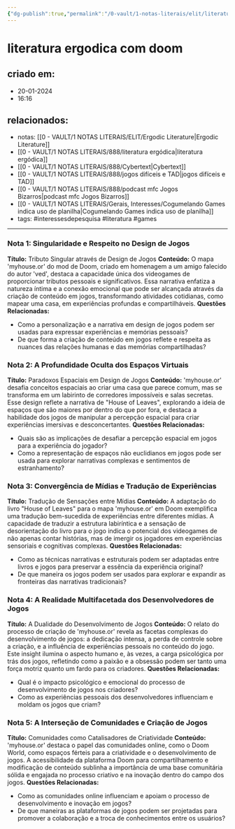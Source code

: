```yaml
---
{"dg-publish":true,"permalink":"/0-vault/1-notas-literais/elit/literatura-ergodica-com-doom/","tags":["interessesdepesquisa","literatura","games"],"dgHomeLink":true,"dgShowLocalGraph":true,"dgShowFileTree":true,"dgEnableSearch":true,"noteIcon":""}
---
```


# literatura ergodica com doom

## criado em: 
- 20-01-2024
- 16:16
## relacionados:
- notas: [[0 - VAULT/1 NOTAS LITERAIS/ELIT/Ergodic Literature\|Ergodic Literature]]
- [[0 - VAULT/1 NOTAS LITERAIS/888/literatura ergódica\|literatura ergódica]]
- [[0 - VAULT/1 NOTAS LITERAIS/888/Cybertext\|Cybertext]]
- [[0 - VAULT/1 NOTAS LITERAIS/888/jogos difíceis e TAD\|jogos difíceis e TAD]]
- [[0 - VAULT/1 NOTAS LITERAIS/888/podcast mfc Jogos Bizarros\|podcast mfc Jogos Bizarros]]
- [[0 - VAULT/1 NOTAS LITERAIS/Gerais, Interesses/Cogumelando Games indica uso de planilha\|Cogumelando Games indica uso de planilha]]
- tags: #interessesdepesquisa #literatura #games 
---

### Nota 1: Singularidade e Respeito no Design de Jogos
**Título:** Tributo Singular através de Design de Jogos
**Conteúdo:** O mapa 'myhouse.or' do mod de Doom, criado em homenagem a um amigo falecido do autor 'ved', destaca a capacidade única dos videogames de proporcionar tributos pessoais e significativos. Essa narrativa enfatiza a natureza íntima e a conexão emocional que pode ser alcançada através da criação de conteúdo em jogos, transformando atividades cotidianas, como mapear uma casa, em experiências profundas e compartilháveis.
**Questões Relacionadas:**
- Como a personalização e a narrativa em design de jogos podem ser usadas para expressar experiências e memórias pessoais?
- De que forma a criação de conteúdo em jogos reflete e respeita as nuances das relações humanas e das memórias compartilhadas?

### Nota 2: A Profundidade Oculta dos Espaços Virtuais
**Título:** Paradoxos Espaciais em Design de Jogos
**Conteúdo:** 'myhouse.or' desafia conceitos espaciais ao criar uma casa que parece comum, mas se transforma em um labirinto de corredores impossíveis e salas secretas. Esse design reflete a narrativa de "House of Leaves", explorando a ideia de espaços que são maiores por dentro do que por fora, e destaca a habilidade dos jogos de manipular a percepção espacial para criar experiências imersivas e desconcertantes.
**Questões Relacionadas:**
- Quais são as implicações de desafiar a percepção espacial em jogos para a experiência do jogador?
- Como a representação de espaços não euclidianos em jogos pode ser usada para explorar narrativas complexas e sentimentos de estranhamento?

### Nota 3: Convergência de Mídias e Tradução de Experiências
**Título:** Tradução de Sensações entre Mídias
**Conteúdo:** A adaptação do livro "House of Leaves" para o mapa 'myhouse.or' em Doom exemplifica uma tradução bem-sucedida de experiências entre diferentes mídias. A capacidade de traduzir a estrutura labiríntica e a sensação de desorientação do livro para o jogo indica o potencial dos videogames de não apenas contar histórias, mas de imergir os jogadores em experiências sensoriais e cognitivas complexas.
**Questões Relacionadas:**
- Como as técnicas narrativas e estruturais podem ser adaptadas entre livros e jogos para preservar a essência da experiência original?
- De que maneira os jogos podem ser usados para explorar e expandir as fronteiras das narrativas tradicionais?

### Nota 4: A Realidade Multifacetada dos Desenvolvedores de Jogos
**Título:** A Dualidade do Desenvolvimento de Jogos
**Conteúdo:** O relato do processo de criação de 'myhouse.or' revela as facetas complexas do desenvolvimento de jogos: a dedicação intensa, a perda de controle sobre a criação, e a influência de experiências pessoais no conteúdo do jogo. Este insight ilumina o aspecto humano e, às vezes, a carga psicológica por trás dos jogos, refletindo como a paixão e a obsessão podem ser tanto uma força motriz quanto um fardo para os criadores.
**Questões Relacionadas:**
- Qual é o impacto psicológico e emocional do processo de desenvolvimento de jogos nos criadores?
- Como as experiências pessoais dos desenvolvedores influenciam e moldam os jogos que criam?

### Nota 5: A Interseção de Comunidades e Criação de Jogos
**Título:** Comunidades como Catalisadores de Criatividade
**Conteúdo:** 'myhouse.or' destaca o papel das comunidades online, como o Doom World, como espaços férteis para a criatividade e o desenvolvimento de jogos. A acessibilidade da plataforma Doom para compartilhamento e modificação de conteúdo sublinha a importância de uma base comunitária sólida e engajada no processo criativo e na inovação dentro do campo dos jogos.
**Questões Relacionadas:**
- Como as comunidades online influenciam e apoiam o processo de desenvolvimento e inovação em jogos?
- De que maneiras as plataformas de jogos podem ser projetadas para promover a colaboração e a troca de conhecimentos entre os usuários?
